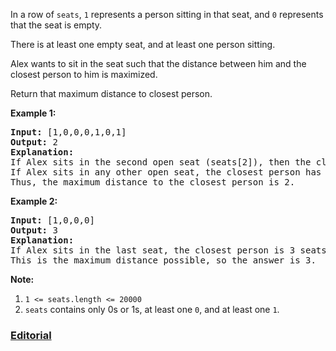 In a row of `seats`, `1` represents a person sitting in that seat, and `0` represents that the seat is empty. 

There is at least one empty seat, and at least one person sitting.

Alex wants to sit in the seat such that the distance between him and the closest person to him is maximized. 

Return that maximum distance to closest person.

**Example 1:**

<pre>
<b>Input:</b> [1,0,0,0,1,0,1]
<b>Output:</b> 2
<b>Explanation:</b> 
If Alex sits in the second open seat (seats[2]), then the closest person has distance 2.
If Alex sits in any other open seat, the closest person has distance 1.
Thus, the maximum distance to the closest person is 2.
</pre>

**Example 2:**

<pre>
<b>Input:</b> [1,0,0,0]
<b>Output:</b> 3
<b>Explanation:</b> 
If Alex sits in the last seat, the closest person is 3 seats away.
This is the maximum distance possible, so the answer is 3.
</pre>

**Note:**

1. `1 <= seats.length <= 20000`
2. `seats` contains only 0s or 1s, at least one `0`, and at least one `1`.

### [Editorial](https://leetcode.com/articles/maximize-distance-to-closest-person/)

